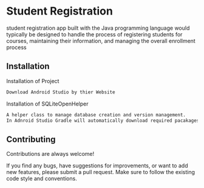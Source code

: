 
# Student Registration

 student registration app built with the Java programming language
                                                would typically be designed to handle the process of registering 
                                                students for courses, maintaining their information, and managing the
                                                overall enrollment process
                                                


## Installation

Installation of Project 

```bash
Download Android Studio by thier Website
```

Installation of SQLiteOpenHelper

```bash
A helper class to manage database creation and version management.
In Adnroid Studio Gradle will automatically download required pacakages.
```
## Contributing


Contributions are always welcome!

If you find any bugs, have suggestions for improvements, or want to add new features, please submit a pull request. Make sure to follow the existing code style and conventions.



